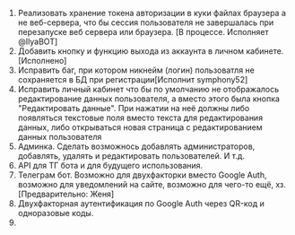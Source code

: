 1. Реализовать хранение токена авторизации в куки файлах браузера а не веб-сервера, что бы сессия пользователя не завершалась при перезапуске веб сервера или браузера. [В процессе. Исполняет @IlyaBOT]
2. Добавить кнопку и функцию выхода из аккаунта в личном кабинете. [Исполнено]
3. Исправить баг, при котором никнейм (логин) пользоватля не сохраняется в БД при регистрации[Исполнит symphony52]
4. Исправить личный кабинет что бы по умолчанию не отображалось редактирование данных пользователя, а вместо этого была кнопка "Редактировать данные". При нажатии на неё должны либо появляться текстовые поля вместо текста для редактирования данных, либо открываться новая страница с редактированием данных пользователя
5. Админка. Сделать возможнось добавлять администраторов, добавлять, удалять и редактировать пользователей. И т.д.
6. API для ТГ бота и для будущего использования.
7. Телеграм бот. Возможно для двухфакторки вместо Google Auth, возможно для уведомлений на сайте, возможно для чего-то ещё, хз. [Предварительно: Женя]
8.  Двухфакторная аутентификация по Google Auth через QR-код и одноразовые коды.
9.  